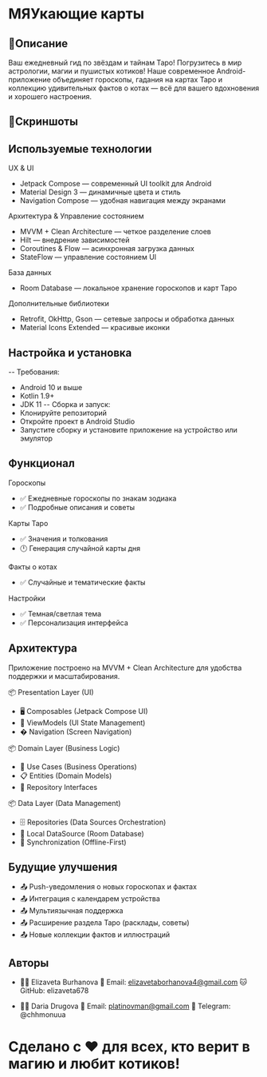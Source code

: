 # МЯУкающие карты
## 📱Описание
Ваш ежедневный гид по звёздам и тайнам Таро!
Погрузитесь в мир астрологии, магии и пушистых котиков!
Наше современное Android-приложение объединяет гороскопы, гадания на картах Таро и коллекцию удивительных фактов о котах — всё для вашего вдохновения и хорошего настроения.
## 📸Скриншоты

## Используемые технологии
UX & UI
- Jetpack Compose — современный UI toolkit для Android
- Material Design 3 — динамичные цвета и стиль
- Navigation Compose — удобная навигация между экранами

Архитектура & Управление состоянием
- MVVM + Clean Architecture — четкое разделение слоев
- Hilt — внедрение зависимостей
- Coroutines & Flow — асинхронная загрузка данных
- StateFlow — управление состоянием UI

База данных
- Room Database — локальное хранение гороскопов и карт Таро

Дополнительные библиотеки
- Retrofit, OkHttp, Gson — сетевые запросы и обработка данных
- Material Icons Extended — красивые иконки

## Настройка и установка
--  Требования:
- Android 10 и выше
- Kotlin 1.9+
- JDK 11
-- Сборка и запуск:
- Клонируйте репозиторий
- Откройте проект в Android Studio
- Запустите сборку и установите приложение на устройство или эмулятор

## Функционал
Гороскопы
- ✅  Ежедневные гороскопы по знакам зодиака
- ✅  Подробные описания и советы

Карты Таро
- ✅  Значения и толкования
- 🕛  Генерация случайной карты дня

Факты о котах
- ✅ Случайные и тематические факты

Настройки
- ✅ Темная/светлая тема
- ✅ Персонализация интерфейса

## Архитектура
Приложение построено на MVVM + Clean Architecture для удобства поддержки и масштабирования.

📦 Presentation Layer (UI)
-  🖥️ Composables (Jetpack Compose UI)
-  🎯 ViewModels (UI State Management)
-   � Navigation (Screen Navigation)

📦 Domain Layer (Business Logic)
- 🎯 Use Cases (Business Operations)
-  📋 Entities (Domain Models)
-   🔌 Repository Interfaces

📦 Data Layer (Data Management)
- 🗄️ Repositories (Data Sources Orchestration)
- 💾 Local DataSource (Room Database)
- 🔄 Synchronization (Offline-First)

## Будущие улучшения
- 📤 Push-уведомления о новых гороскопах и фактах
- 📤 Интеграция с календарем устройства
-  📤 Мультиязычная поддержка
-  📤 Расширение раздела Таро (расклады, советы)
-  📤 Новые коллекции фактов и иллюстраций

## Авторы
- 👨‍💻 Elizaveta Burhanova
📧 Email: elizavetaborhanova4@gmail.com
🐱 GitHub: elizaveta678

- 👨‍💻 Daria Drugova
📧 Email: platinovman@gmail.com
📱 Telegram: @chhmonuua

# Сделано с ❤️ для всех, кто верит в магию и любит котиков!
